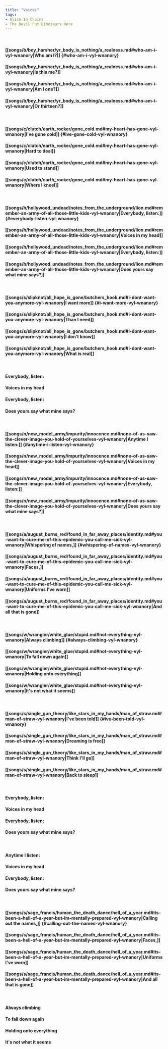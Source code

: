 ```yaml
---
title: "Voices"
tags:
- Alice In Chains
- The Devil Put Dinosaurs Here
---
```

&nbsp;
#### [[songs/b/boy_harsher/yr_body_is_nothing/a_realness.md#who-am-i-vyl-wnanory|Who am I?]] {#who-am-i-vyl-wnanory}
#### [[songs/b/boy_harsher/yr_body_is_nothing/a_realness.md#who-am-i-vyl-wnanory|Is this me?]]
#### [[songs/b/boy_harsher/yr_body_is_nothing/a_realness.md#who-am-i-vyl-wnanory|Am I one?]]
#### [[songs/b/boy_harsher/yr_body_is_nothing/a_realness.md#who-am-i-vyl-wnanory|Or thirteen?]]
&nbsp;
#### [[songs/c/clutch/earth_rocker/gone_cold.md#my-heart-has-gone-vyl-wnanory|I've gone cold]] {#ive-gone-cold-vyl-wnanory}
#### [[songs/c/clutch/earth_rocker/gone_cold.md#my-heart-has-gone-vyl-wnanory|Hard to deal]]
#### [[songs/c/clutch/earth_rocker/gone_cold.md#my-heart-has-gone-vyl-wnanory|Used to stand]]
#### [[songs/c/clutch/earth_rocker/gone_cold.md#my-heart-has-gone-vyl-wnanory|Where I kneel]]
&nbsp;
#### [[songs/h/hollywood_undead/notes_from_the_underground/lion.md#remember-an-army-of-all-those-little-kids-vyl-wnanory|Everybody, listen:]] {#everybody-listen-vyl-wnanory}
#### [[songs/h/hollywood_undead/notes_from_the_underground/lion.md#remember-an-army-of-all-those-little-kids-vyl-wnanory|Voices in my head]]
#### [[songs/h/hollywood_undead/notes_from_the_underground/lion.md#remember-an-army-of-all-those-little-kids-vyl-wnanory|Everybody, listen:]]
#### [[songs/h/hollywood_undead/notes_from_the_underground/lion.md#remember-an-army-of-all-those-little-kids-vyl-wnanory|Does yours say what mine says?]]
&nbsp;
#### [[songs/s/slipknot/all_hope_is_gone/butchers_hook.md#i-dont-want-you-anymore-vyl-wnanory|I want more]] {#i-want-more-vyl-wnanory}
#### [[songs/s/slipknot/all_hope_is_gone/butchers_hook.md#i-dont-want-you-anymore-vyl-wnanory|Than I need]]
#### [[songs/s/slipknot/all_hope_is_gone/butchers_hook.md#i-dont-want-you-anymore-vyl-wnanory|I don't know]]
#### [[songs/s/slipknot/all_hope_is_gone/butchers_hook.md#i-dont-want-you-anymore-vyl-wnanory|What is real]]
&nbsp;
#### Everybody, listen:
#### Voices in my head
#### Everybody, listen:
#### Does yours say what mine says?
&nbsp;
#### [[songs/n/new_model_army/impurity/innocence.md#none-of-us-saw-the-clever-image-you-hold-of-yourselves-vyl-wnanory|Anytime I listen:]] {#anytime-i-listen-vyl-wnanory}
#### [[songs/n/new_model_army/impurity/innocence.md#none-of-us-saw-the-clever-image-you-hold-of-yourselves-vyl-wnanory|Voices in my head]]
#### [[songs/n/new_model_army/impurity/innocence.md#none-of-us-saw-the-clever-image-you-hold-of-yourselves-vyl-wnanory|Everybody, listen:]]
#### [[songs/n/new_model_army/impurity/innocence.md#none-of-us-saw-the-clever-image-you-hold-of-yourselves-vyl-wnanory|Does yours say what mine says?]]
&nbsp;
#### [[songs/a/august_burns_red/found_in_far_away_places/identity.md#you-want-to-cure-me-of-this-epidemic-you-call-me-sick-vyl-wnanory|Whispering of names,]] {#whispering-of-names-vyl-wnanory}
#### [[songs/a/august_burns_red/found_in_far_away_places/identity.md#you-want-to-cure-me-of-this-epidemic-you-call-me-sick-vyl-wnanory|Faces,]]
#### [[songs/a/august_burns_red/found_in_far_away_places/identity.md#you-want-to-cure-me-of-this-epidemic-you-call-me-sick-vyl-wnanory|Uniforms I've worn]]
#### [[songs/a/august_burns_red/found_in_far_away_places/identity.md#you-want-to-cure-me-of-this-epidemic-you-call-me-sick-vyl-wnanory|And all that is gone]]
&nbsp;
#### [[songs/w/wrangler/white_glue/stupid.md#not-everything-vyl-wnanory|Always climbing]] {#always-climbing-vyl-wnanory}
#### [[songs/w/wrangler/white_glue/stupid.md#not-everything-vyl-wnanory|To fall down again]]
#### [[songs/w/wrangler/white_glue/stupid.md#not-everything-vyl-wnanory|Holding onto everything]]
#### [[songs/w/wrangler/white_glue/stupid.md#not-everything-vyl-wnanory|It's not what it seems]]
&nbsp;
#### [[songs/s/single_gun_theory/like_stars_in_my_hands/man_of_straw.md#man-of-straw-vyl-wnanory|I've been told]] {#ive-been-told-vyl-wnanory}
#### [[songs/s/single_gun_theory/like_stars_in_my_hands/man_of_straw.md#man-of-straw-vyl-wnanory|Dreaming is free]]
#### [[songs/s/single_gun_theory/like_stars_in_my_hands/man_of_straw.md#man-of-straw-vyl-wnanory|Think I'll go]]
#### [[songs/s/single_gun_theory/like_stars_in_my_hands/man_of_straw.md#man-of-straw-vyl-wnanory|Back to sleep]]
&nbsp;
#### Everybody, listen:
#### Voices in my head
#### Everybody, listen:
#### Does yours say what mine says?
&nbsp;
#### Anytime I listen:
#### Voices in my head
#### Everybody, listen:
#### Does yours say what mine says?
&nbsp;
#### [[songs/s/sage_francis/human_the_death_dance/hell_of_a_year.md#its-been-a-hell-of-a-year-but-im-mentally-prepared-vyl-wnanory|Calling out the names,]] {#calling-out-the-names-vyl-wnanory}
#### [[songs/s/sage_francis/human_the_death_dance/hell_of_a_year.md#its-been-a-hell-of-a-year-but-im-mentally-prepared-vyl-wnanory|Faces,]]
#### [[songs/s/sage_francis/human_the_death_dance/hell_of_a_year.md#its-been-a-hell-of-a-year-but-im-mentally-prepared-vyl-wnanory|Uniforms I've worn]]
#### [[songs/s/sage_francis/human_the_death_dance/hell_of_a_year.md#its-been-a-hell-of-a-year-but-im-mentally-prepared-vyl-wnanory|And all that is gone]]
&nbsp;
#### Always climbing
#### To fall down again
#### Holding onto everything
#### It's not what it seems

